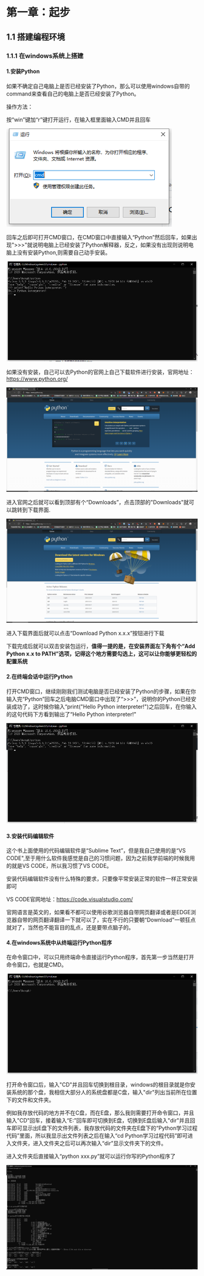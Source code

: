 # 第一章：起步
## 1.1 搭建编程环境
### 1.1.1 在windows系统上搭建
#### 1.安装Python

如果不确定自己电脑上是否已经安装了Python，那么可以使用windows自带的command来查看自己的电脑上是否已经安装了Python。

操作方法：

按“win”键加“r”键打开运行，在输入框里面输入CMD并且回车

![打开CMD窗口](/images/a-1-img/1.1.1-1.jpg)

回车之后即可打开CMD窗口，在CMD窗口中直接输入“Python”然后回车，如果出现">>>"就说明电脑上已经安装了Python解释器，反之，如果没有出现则说明电脑上没有安装Python,则需要自己动手安装。

![测试有没有安装Python解释器](/images/a-1-img/1.1.1-2.jpg)

如果没有安装，自己可以去Python的官网上自己下载软件进行安装，官网地址：https://www.python.org/

![Python官网](/images/a-1-img/1.1.1-3.jpg)

进入官网之后就可以看到顶部有个“Downloads”，点击顶部的"Downloads"就可以跳转到下载界面.

![Python下载界面](/images/a-1-img/1.1.1-4.jpg)

进入下载界面后就可以点击“Download Python x.x.x”按钮进行下载

下载完成后就可以双击安装包运行，**值得一提的是，在安装界面左下角有个“Add Python x.x to PATH”选项，记得这个地方需要勾选上，这可以让你能够更轻松的配置系统**

#### 2.在终端会话中运行Python


打开CMD窗口，继续刚刚我们测试电脑是否已经安装了Python的步骤，如果在你输入完“Python”回车之后电脑CMD窗口中出现了“>>>”，说明你的Python已经安装成功了，这时候你输入“print("Hello Python interpreter!")之后回车，在你输入的这句代码下方看到输出了“Hello Python interpreter!"

![在终端会话中运行Python](/images/a-1-img/1.1.1-5.jpg)

#### 3.安装代码编辑软件

这个书上面使用的代码编辑软件是“Sublime Text”，但是我自己使用的是“VS CODE",至于用什么软件我感觉是自己的习惯问题，因为之前我学前端的时候我用的就是VS CODE，所以我习惯了VS CODE。

安装代码编辑软件没有什么特殊的要求，只要像平常安装正常的软件一样正常安装即可

VS CODE官网地址：https://code.visualstudio.com/

官网语言是英文的，如果看不都可以使用谷歌浏览器自带网页翻译或者是EDGE浏览器自带的网页翻译翻译一下就可以了，实在不行的只要朝“Download”一顿狂点就对了，当然也不能盲目的乱点，还是要带点脑子的。

#### 4.在windows系统中从终端运行Python程序

在命令窗口中，可以只用终端命令直接运行Python程序，首先第一步当然是打开命令窗口，也就是CMD。

![打开CMD窗口](/images/a-1-img/1.1.1-6.jpg)

打开命令窗口后，输入"CD\"并且回车切换到根目录，windows的根目录就是你安装系统的那个盘，我相信大部分人的系统盘都是C盘，输入"dir"列出当前所在位置下的文件和文件夹。

例如我存放代码的地方并不在C盘，而在E盘，那么我则需要打开命令窗口，并且输入"CD\"回车，接着输入“E:”回车即可切换到E盘，切换到E盘后输入"dir"并且回车即可显示出E盘下的文件列表，我存放代码的文件夹在E盘下的“Python学习过程代码”里面，所以我显示出文件列表之后在输入“cd Python学习过程代码”即可进入文件夹，进入文件夹之后可以再次输入“dir”显示文件夹下的文件。

进入文件夹后直接输入“python xxx.py”就可以运行你写的Python程序了

![直接从终端运行Python程序](/images/a-1-img/1.1.1-7.jpg)

